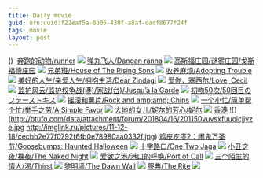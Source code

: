 ```yaml
---
title: Daily movie
guid: urn:uuid:f22eaf5a-8b05-430f-a8af-dacf8677f24f
tags: movie
layout: post
---
```


()
![]()
[奔跑的动物/runner](magnet:?xt=urn:btih:d573990b89bc7ecb4ff9569767ad50c0f4c12b4b)
![](http://img.google.com.btba.xiaoeryi.com/upload/2018/12/04/34030401Q925h0.big.jpg)
[弹丸飞人/Dangan ranna](magnet:?xt=urn:btih:56b8f257dc28c3c55a8f9b1715d0e220f77b5bf7)
![](http://img.google.com.btba.xiaoeryi.com/upload/2014/10/31/ujOqJuQOJuuq.big.jpg)
[高斯福庄园/谜雾庄园/戈斯福德庄园](magnet:?xt=urn:btih:a2866680a666cc412c84f7929a2535584a918567)
![](http://img.google.com.btba.xiaoeryi.com/upload/2014/11/01/-9vc-v--ddqs.big.jpg)
[兄弟班/House of The Rising Sons](magnet:?xt=urn:btih:4e34d7c2b3717f946c9d35fb30c060da915c69b3)
![](http://img.google.com.btba.xiaoeryi.com/upload/2018/11/15/208z451925F231.big.jpg)
[收养麻烦/Adopting Trouble](magnet:?xt=urn:btih:a30dcaa8e49f5fb8b29b18d85c1a5bdb8c2a17f2)
![](http://img.google.com.btba.xiaoeryi.com/upload/2018/12/12/0250VR69141544.big.jpg)
[美好的人生/亲爱人生/拥抱生活/Dear Zindagi](magnet:?xt=urn:btih:27fae41265aae3cf3b4a5f73dec4eea23001597f)
![](http://img.google.com.btba.xiaoeryi.com/upload/2018/12/12/018960qZ544164.big.jpg)
[爱你，塞西尔/Love, Cecil](magnet:?xt=urn:btih:e9ec8ac1349e029a010176048ef8b23b7e7dfaed)
![](http://img.google.com.btba.xiaoeryi.com/upload/2018/12/12/h86491052144r5.big.jpg)
[监护风云/监护权争战(港)/家战(台)/Jusqu’à la Garde](magnet:?xt=urn:btih:3a933b850572c6f6148208006e2aada781756807)
![](http://img.google.com.btba.xiaoeryi.com/upload/2018/10/28/9b164048n90995.big.jpg)
[初吻50次/50回目のファーストキス](magnet:?xt=urn:btih:b35709f4964f084dbb2a338118f54a4c4fc5c8f1)
![](http://img.google.com.btba.xiaoeryi.com/upload/2018/11/27/565428D183O455.big.jpg)
[摇滚和薯片/Rock  and amp;amp; Chips](magnet:?xt=urn:btih:1a81b31c1fd5dcaf2d949f1d4cc7a42597bc1bd4)
![](http://img.google.com.btba.xiaoeryi.com/upload/2018/12/12/19460c1914583h.big.jpg)
[一个小忙/简单帮个忙/举手之劳/A Simple Favor](magnet:?xt=urn:btih:66ca61e040b5a87c4af70c65d28d1ce992ce30c7)
![](http://img.google.com.btba.xiaoeryi.com/upload/2018/12/12/51451hk0201064.big.jpg)
[大地的女儿/妮尔的芳心/妮尔](magnet:?xt=urn:btih:47e3d6aaaf7fc2f9353c545fe11af6a839caa8b8)
![](http://img.google.com.btba.xiaoeryi.com/upload/2014/10/31/txxpStpgtptg.big.jpg)
[香港](magnet:?xt=urn:btih:E752EFA4CF8A566126C7EDCDECEF770B3244949C)
![](http://btufo.com/data/attachment/forum/201804/16/201150vuvsxfuuoicjjyze.jpg
http://imglink.ru/pictures/11-12-18/cecbb2e77f0792f6fb0e78980aa0332f.jpg)
[鸡皮疙瘩2：闹鬼万圣节/Goosebumps: Haunted Halloween](magnet:?xt=urn:btih:8b9b16b2166d71193d91210480ecc44bedd99fc3)
![](http://img.google.com.btba.xiaoeryi.com/upload/2018/12/11/57644x53W33914.big.jpg)
[十字路口/One Two Jaga](magnet:?xt=urn:btih:597bb364cb70bc392c0213da407bd64824d1ebda)
![](http://img.google.com.btba.xiaoeryi.com/upload/2018/12/11/2575470R-14939.big.jpg)
[小丑之夜/裸夜/The Naked Night](magnet:?xt=urn:btih:53399ba09c7652a03525a15b47a9932adbd865e2)
![](http://img.google.com.btba.xiaoeryi.com/upload/2014/10/31/LH9SLS99S6Lo.big.jpg)
[爱欲之港/港口的呼唤/Port of Call](magnet:?xt=urn:btih:5d4a1a429e62f3113daf2c1b1da7551b560232a1)
![](http://img.google.com.btba.xiaoeryi.com/upload/2014/10/31/gB8ngjWrWLnW.big.jpg)
[三个陌生的情人/渴/Thirst](magnet:?xt=urn:btih:705cbc26776eb23b5d13b6d14cc4b93e7238160c)
![](http://img.google.com.btba.xiaoeryi.com/upload/2014/10/31/SRbQS!bQQ7H.big.jpg)
[黎明墙/The Dawn Wall](magnet:?xt=urn:btih:4531d4359896d8e73258adb9c86ec5d157a7871f)
![](http://img.google.com.btba.xiaoeryi.com/upload/2018/11/25/3962eZ47451110.big.jpg)
[祭典/The Rite](magnet:?xt=urn:btih:dd185eea4f75235cd51a6e2f451a16a49bc3a3a3)
![](http://img.google.com.btba.xiaoeryi.com/upload/2014/10/31/C1tjCazjNjtC.big.jpg)
